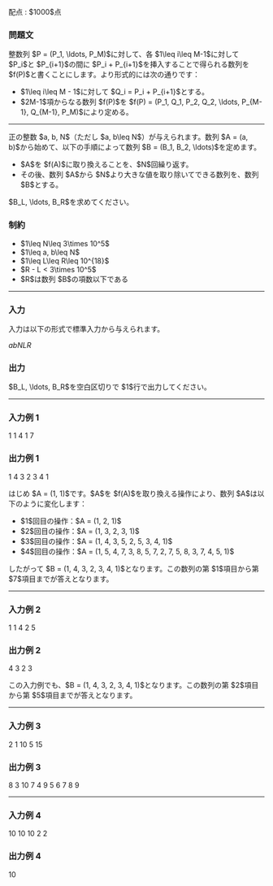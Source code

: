 
<div>

<span>

<span>

<p>
配点 : $1000$点
</p>

<div>

<section>

### **問題文**

<p>
整数列 $P = (P_1, \ldots, P_M)$に対して、各 $1\leq i\leq M-1$に対して $P_i$と $P_{i+1}$の間に $P_i + P_{i+1}$を挿入することで得られる数列を $f(P)$と書くことにします。より形式的には次の通りです：
</p>

<ul>

<li>
$1\leq i\leq M - 1$に対して $Q_i = P_i + P_{i+1}$とする。
</li>

<li>
$2M-1$項からなる数列 $f(P)$を $f(P) = (P_1, Q_1, P_2, Q_2, \ldots, P_{M-1}, Q_{M-1}, P_M)$により定める。
</li>

</ul>

---

<p>
正の整数 $a, b, N$（ただし $a, b\leq N$）が与えられます。数列 $A = (a, b)$から始めて、以下の手順によって数列 $B = (B_1, B_2, \ldots)$を定めます。
</p>

<ul>

<li>
$A$を $f(A)$に取り換えることを、$N$回繰り返す。
</li>

<li>
その後、数列 $A$から $N$より大きな値を取り除いてできる数列を、数列 $B$とする。
</li>

</ul>

<p>
$B_L, \ldots, B_R$を求めてください。
</p>

</section>

</div>

<div>

<section>

### **制約**

<ul>

<li>
$1\leq N\leq 3\times 10^5$
</li>

<li>
$1\leq a, b\leq N$
</li>

<li>
$1\leq L\leq R\leq 10^{18}$
</li>

<li>
$R - L < 3\times 10^5$
</li>

<li>
$R$は数列 $B$の項数以下である
</li>

</ul>

</section>

</div>

---

<div>

<div>

<section>

### **入力**

<p>
入力は以下の形式で標準入力から与えられます。
</p>

<div>

$a$$b$$N$$L$$R$
</div>

</section>

</div>

<div>

<section>

### **出力**

<p>
$B_L, \ldots, B_R$を空白区切りで $1$行で出力してください。
</p>

</section>

</div>

</div>

---

<div>

<section>

### **入力例 1**

<div>

1 1 4
1 7

</div>

</section>

</div>

<div>

<section>

### **出力例 1**

<div>

1 4 3 2 3 4 1

</div>

<p>
はじめ $A = (1, 1)$です。$A$を $f(A)$を取り換える操作により、数列 $A$は以下のように変化します：
</p>

<ul>

<li>
$1$回目の操作：$A = (1, 2, 1)$
</li>

<li>
$2$回目の操作：$A = (1, 3, 2, 3, 1)$
</li>

<li>
$3$回目の操作：$A = (1, 4, 3, 5, 2, 5, 3, 4, 1)$
</li>

<li>
$4$回目の操作：$A = (1, 5, 4, 7, 3, 8, 5, 7, 2, 7, 5, 8, 3, 7, 4, 5, 1)$
</li>

</ul>

<p>
したがって $B = (1, 4, 3, 2, 3, 4, 1)$となります。この数列の第 $1$項目から第 $7$項目までが答えとなります。
</p>

</section>

</div>

---

<div>

<section>

### **入力例 2**

<div>

1 1 4
2 5

</div>

</section>

</div>

<div>

<section>

### **出力例 2**

<div>

4 3 2 3

</div>

<p>
この入力例でも、$B = (1, 4, 3, 2, 3, 4, 1)$となります。この数列の第 $2$項目から第 $5$項目までが答えとなります。
</p>

</section>

</div>

---

<div>

<section>

### **入力例 3**

<div>

2 1 10
5 15

</div>

</section>

</div>

<div>

<section>

### **出力例 3**

<div>

8 3 10 7 4 9 5 6 7 8 9

</div>

</section>

</div>

---

<div>

<section>

### **入力例 4**

<div>

10 10 10
2 2

</div>

</section>

</div>

<div>

<section>

### **出力例 4**

<div>

10

</div>

</section>

</div>

</span>

</span>

</div>
